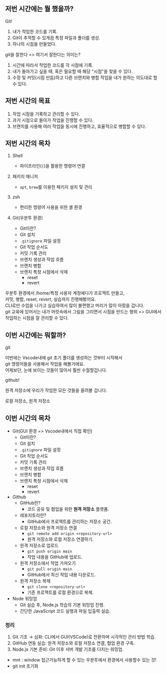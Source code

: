 ## 저번 시간에는 뭘 했을까?  

Git!

1. 내가 작업한 코드를 기록.  
2. Git이 추적할 수 있게끔 특정 파일과 폴더를 생성.
3. 하나의 시점을 만들었다.

git을 잘한다 => 여기서 잘한다는 의미는?

1. 시간에 따라서 작업한 코드를 각 시점에 기록.
2. 내가 돌아가고 싶을 때, 혹은 필요할 때 해당 "시점"을 찾을 수 있다.
3. 수정 및 커밋(시점 만듬)하고 다른 브랜치와 병합 작업을 내가 원하는 의도대로 할 수 있다.

## 저번 시간의 목표  

1. 작업 시점을 기록하고 관리할 수 있다.  
2. 과거 시점으로 돌아가 작업을 진행할 수 있다.  
3. 브랜치를 사용해 여러 작업을 동시에 진행하고, 효율적으로 병합할 수 있다.  

## 저번 시간의 목차  

1. Shell  
   - 파이프라인(`|`)을 활용한 명령어 연결  

2. 패키지 매니저  
   - `apt`, `brew`를 이용한 패키지 설치 및 관리 

3. zsh  
   - 편리한 명령어 사용을 위한 셸 환경  

4. Git(우분투 환경)
    - Git이란?  
    - Git 설치  
    - `.gitignore` 파일 설정  
    - Git 작업 순서도  
    - 커밋 기록 관리  
    - 브랜치 생성과 작업 흐름  
    - 브랜치 병합  
    - 브랜치 특정 시점에서 삭제
        - reset
        - revert

우분투 환경에서 /home/특정 사용자 계정에다가 프로젝트 만들고,  
커밋, 병합, reset, revert, 실습까지 진행해봤어요.  
CLI로만 수업을 나가고 실습하여서 많이 불편했고 머리가 많이 아팠을 겁니다.  
git 교육에 있어서는 내가 머릿속에서 그림을 그리면서 시점을 만드는 행위 => GUI에서 작업하는 시점을 잘 관리할 수 있다.

## 이번 시간에는 뭐할까?

git

이번에는 Vscode내에 git 초기 폴더를 생성하는 것부터 시작해서  
git 명령어들을 사용해서 작업을 해볼거에요.  
어제보단, 눈에 보이는 것들이 많아서 훨씬 수월할겁니다.

github!

원격 저장소에 우리가 작업한 모든 것들을 올려볼 겁니다.

로컬 저장소, 원격 저장소

## 이번 시간의 목차

- Git(GUI 환경 => Vscode내에서 직접 확인)
   - Git이란?  
   - Git 설치  
   - `.gitignore` 파일 설정  
   - Git 작업 순서도  
   - 커밋 기록 관리  
   - 브랜치 생성과 작업 흐름  
   - 브랜치 병합  
   - 브랜치 특정 시점에서 삭제
      - reset
      - revert
- Github
   - GitHub란?  
      - 코드 공유 및 협업을 위한 **원격 저장소** 플랫폼.  
   - 레포지토리란?  
      - GitHub에서 프로젝트를 관리하는 저장소 공간.  
   - 로컬 저장소와 원격 저장소 연결
      - `git remote add origin <repository-url>`  
      - 원격 저장소와 로컬 저장소 연결하기.  
   - 원격 저장소로 업로드
      - `git push origin main`  
      - 작업 내용을 GitHub에 업로드.  
   - 원격 저장소에서 작업 가져오기
      - `git pull origin main`  
      - GitHub에서 최신 작업 내용 다운로드.  
   - 원격 저장소 복제
      - `git clone <repository-url>`  
      - 기존 프로젝트를 로컬 환경으로 복제.  
- Node 워밍업
   - Git 실습 후, Node.js 학습의 기본 워밍업 진행.  
   - 간단한 JavaScript 코드 실행과 파일 입출력 실습.  

### **정리**  
1. Git 기초 → 심화: CLI에서 GUI(VSCode)로 전환하며 시각적인 관리 방법 학습.  
2. GitHub 연동 실습: 원격 저장소와 로컬 저장소 연결, 협업 환경 구축.  
3. Node.js 기본 준비: Git 이후 서버 개발 기초를 다지는 워밍업.  

- mnt : window 접근가능하게 할 수 있는 우분투에서 환경에서 사용할수 있는 것!
- git init 초기화

